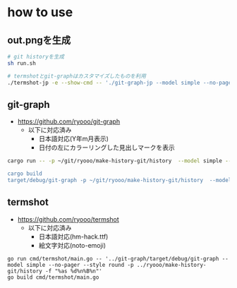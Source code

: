 # how to use

## out.pngを生成
```sh
# git historyを生成
sh run.sh

# termshotとgit-graphはカスタマイズしたものを利用
./termshot-jp -e --show-cmd -- './git-graph-jp --model simple --no-pager --style round -p ~/git/ryooo/make-history-git/history -f "%as %d%n%B%n"'
```

## git-graph
- https://github.com/ryooo/git-graph
  - 以下に対応済み
    - 日本語対応(Y年m月表示)
    - 日付の左にカラーリングした見出しマークを表示
```sh
cargo run -- -p ~/git/ryooo/make-history-git/history  --model simple --no-pager --style round -f "%as%d%n  %B%n

cargo build
target/debug/git-graph -p ~/git/ryooo/make-history-git/history  --model simple --no-pager --style round -f "%as%d%n  %B%n"
```

## termshot
- https://github.com/ryooo/termshot
  - 以下に対応済み
    - 日本語対応(hm-hack.ttf)
    - 絵文字対応(noto-emoji)
```
go run cmd/termshot/main.go -- '../git-graph/target/debug/git-graph --model simple --no-pager --style round -p ../ryooo/make-history-git/history -f "%as %d%n%B%n"'
go build cmd/termshot/main.go
```
